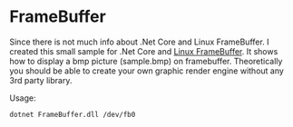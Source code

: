 # FrameBuffer

Since there is not much info about .Net Core and Linux FrameBuffer.
I created this small sample for .Net Core and [Linux FrameBuffer](https://en.wikipedia.org/wiki/Linux_framebuffer).
It shows how to display a bmp picture (sample.bmp) on framebuffer. Theoretically you should be able to create your own graphic render engine without any 3rd party library.

Usage:

```
dotnet FrameBuffer.dll /dev/fb0
```
